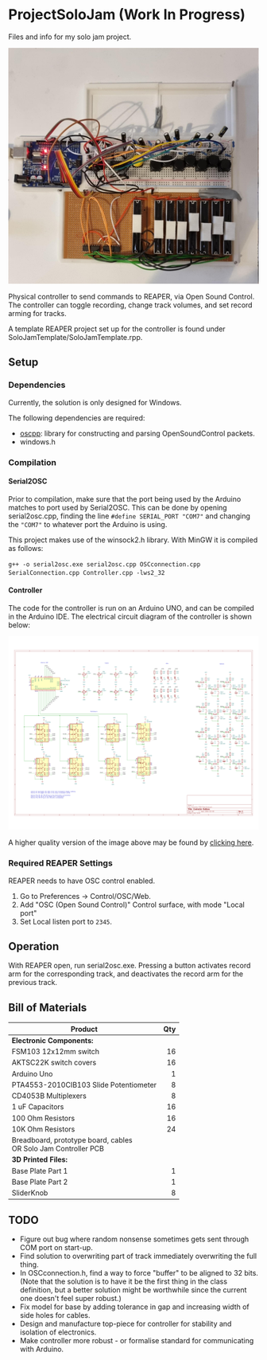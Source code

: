 # ProjectSoloJam (Work In Progress)
 Files and info for my solo jam project.

![Controller Prototype.](./Controller/PrototypePhoto_2025-05-04.jpg)

Physical controller to send commands to REAPER, via Open Sound Control. The controller can toggle recording, change track volumes, and set record arming for tracks.

A template REAPER project set up for the controller is found under SoloJamTemplate/SoloJamTemplate.rpp.

## Setup
### Dependencies
Currently, the solution is only designed for Windows.

The following dependencies are required:
 - [oscpp](https://github.com/kaoskorobase/oscpp): library for constructing and parsing OpenSoundControl packets.
 - windows.h

### Compilation

#### Serial2OSC

Prior to compilation, make sure that the port being used by the Arduino matches to port used by Serial2OSC. This can be done by opening serial2osc.cpp, finding the line `#define SERIAL_PORT "COM7"` and changing the `"COM7"` to whatever port the Arduino is using.

This project makes use of the winsock2.h library. With MinGW it is compiled as follows:

`g++ -o serial2osc.exe serial2osc.cpp OSCconnection.cpp SerialConnection.cpp Controller.cpp -lws2_32`

#### Controller
The code for the controller is run on an Arduino UNO, and can be compiled in the Arduino IDE. The electrical circuit diagram of the controller is shown below:

![Circuit diagram of controller.](./Controller/circuit.png)

A higher quality version of the image above may be found by [clicking here](./Controller/Controller%20PCB%20Files/Controller%20Schematic.pdf).

### Required REAPER Settings
REAPER needs to have OSC control enabled. 

1. Go to Preferences -> Control/OSC/Web. 
2. Add "OSC (Open Sound Control)" Control surface, with mode "Local port"
3. Set Local listen port to `2345`.

## Operation

With REAPER open, run serial2osc.exe. Pressing a button activates record arm for the corresponding track, and deactivates the record arm for the previous track.

## Bill of Materials

| Product | Qty  |
| ------- | ---: |
| **Electronic Components:** |   |
| FSM103 12x12mm switch  | 16 |
| AKTSC22K switch covers | 16 |
| Arduino Uno            | 1 |
| PTA4553-2010CIB103 Slide Potentiometer | 8 |
| CD4053B Multiplexers | 8 |
| 1 uF Capacitors | 16 |
| 100 Ohm Resistors | 16 |
| 10K Ohm Resistors | 24 |
| Breadboard, prototype board, cables <br> OR Solo Jam Controller PCB | |
| **3D Printed Files:** |   |
| Base Plate Part 1 | 1 |
| Base Plate Part 2 | 1 |
| SliderKnob | 8 |


## TODO
 - Figure out bug where random nonsense sometimes gets sent through COM port on start-up.
 - Find solution to overwriting part of track immediately overwriting the full thing.
 - In OSCconnection.h, find a way to force "buffer" to be aligned to 32 bits. (Note that the solution is to have it be the first thing in the class definition, but a better solution might be worthwhile since the current one doesn't feel super robust.)
 - Fix model for base by adding tolerance in gap and increasing width of side holes for cables.
 - Design and manufacture top-piece for controller for stability and isolation of electronics.
 - Make controller more robust - or formalise standard for communicating with Arduino.